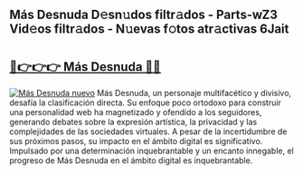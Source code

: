 ## Más Desnuda D𝚎sn𝚞dos filtr𝚊dos - Parts-wZ3 Vid𝚎os filtr𝚊dos - N𝚞evas f𝚘tos atr𝚊ctivas 6Jait

# <h2><a href="http://mb1w3sl.tromn.icu/?c=M%c3%a1s+Desnuda">🔗👉👉👉 Más Desnuda 🔗🔗</a></h2>

[![Más Desnuda nuevo](https://i.imgur.com/pEAQMta.gif)](http://mb1w3sl.tromn.icu/?c=M%c3%a1s+Desnuda)
Más Desnuda, un personaje multifacético y divisivo, desafía la clasificación directa. Su enfoque poco ortodoxo para construir una personalidad web ha magnetizado y ofendido a los seguidores, generando debates sobre la expresión artística, la privacidad y las complejidades de las sociedades virtuales. A pesar de la incertidumbre de sus próximos pasos, su impacto en el ámbito digital es significativo. Impulsado por una determinación inquebrantable y un encanto innegable, el progreso de Más Desnuda en el ámbito digital es inquebrantable.
